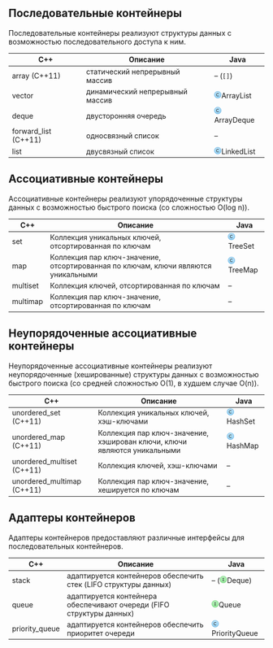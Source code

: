 Последовательные контейнеры
---------------------------

Последовательные контейнеры реализуют структуры данных с возможностью последовательного доступа к ним.

|C++                 |Описание                       |Java          |
|--------------------|-------------------------------|--------------|
|array (C++11)       |статический непрерывный массив |– (`[]`)      |
|vector              |динамический непрерывный массив|![C]ArrayList |
|deque               |двусторонняя очередь           |![C]ArrayDeque|
|forward_list (C++11)|односвязный список             |–             |
|list                |двусвязный список              |![C]LinkedList|

Ассоциативные контейнеры
------------------------

Ассоциативные контейнеры реализуют упорядоченные структуры данных с возможностью быстрого поиска (со сложностью O(log n)).

|C++     |Описание                                                                          |Java       |
|--------|----------------------------------------------------------------------------------|-----------|
|set     |Коллекция уникальных ключей, отсортированная по ключам                            |![C]TreeSet|
|map     |Коллекция пар ключ-значение, отсортированная по ключам, ключи являются уникальными|![C]TreeMap|
|multiset|Коллекция ключей, отсортированная по ключам                                       |–          |
|multimap|Коллекция пар ключ-значение, отсортированная по ключам                            |–          |

Неупорядоченные ассоциативные контейнеры
----------------------------------------

Неупорядоченные ассоциативные контейнеры реализуют неупорядоченные (хешированные) структуры данных с возможностью быстрого поиска (со средней сложностью O(1), в худшем случае O(n)).

|C++                       |Описание                                                                |Java       |
|--------------------------|------------------------------------------------------------------------|-----------|
|unordered_set (C++11)     |Коллекция уникальных ключей, хэш-ключами                                |![C]HashSet|
|unordered_map (C++11)     |Коллекция пар ключ-значение, хэширован ключи, ключи являются уникальными|![C]HashMap|
|unordered_multiset (C++11)|Коллекция ключей, хэш-ключами                                           |–          |
|unordered_multimap (C++11)|Коллекция пар ключ-значение, хешируется по ключам                       |–          |

Адаптеры контейнеров
--------------------

Адаптеры контейнеров предоставляют различные интерфейсы для последовательных контейнеров.

|C++           |Описание                                                            |Java             |
|--------------|--------------------------------------------------------------------|-----------------|
|stack         |адаптируется контейнеров обеспечить стек (LIFO структуры данных)    |– (![I]Deque)    |
|queue         |адаптируется контейнера обеспечивают очереди (FIFO структуры данных)|![I]Queue        |
|priority_queue|адаптируется контейнеров обеспечить приоритет очереди               |![C]PriorityQueue|


[C]: images/classTypeJavaClass.png
[I]: images/classTypeInterface.png